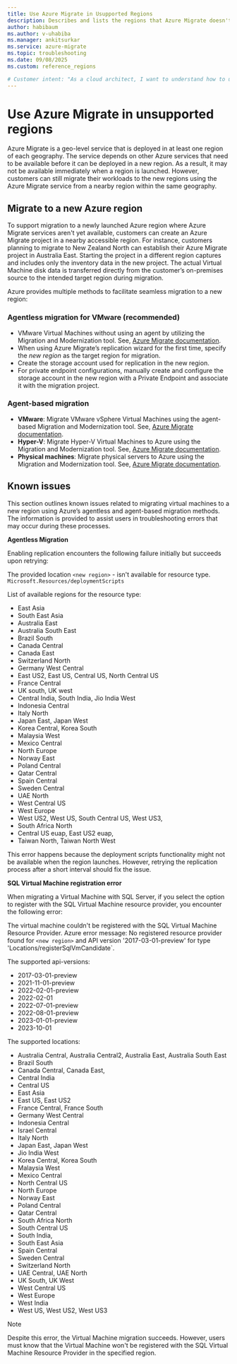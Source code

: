 ```yaml
---
title: Use Azure Migrate in Usupported Regions
description: Describes and lists the regions that Azure Migrate doesn't support
author: habibaum
ms.author: v-uhabiba
ms.manager: ankitsurkar
ms.service: azure-migrate
ms.topic: troubleshooting
ms.date: 09/08/2025
ms.custom: reference_regions

# Customer intent: "As a cloud architect, I want to understand how to use Azure Migrate in unsupported regions, so that I can successfully plan and execute migrations from on-premises environments to new Azure regions that are not yet equipped with the necessary migration services."
---
```


# Use Azure Migrate in unsupported regions

Azure Migrate is a geo-level service that is deployed in at least one region of each geography. The service depends on other Azure services that need to be available before it can be deployed in a new region. As a result, it may not be available immediately when a region is launched. However, customers can still migrate their workloads to the new regions using the Azure Migrate service from a nearby region within the same geography.  

## Migrate to a new Azure region

To support migration to a newly launched Azure region where Azure Migrate services aren't yet available, customers can create an Azure Migrate project in a nearby accessible region. For instance, customers planning to migrate to New Zealand North can establish their Azure Migrate project in Australia East. Starting the project in a different region captures and includes only the inventory data in the new project. The actual Virtual Machine disk data is transferred directly from the customer’s on-premises source to the intended target region during migration.

Azure provides multiple methods to facilitate seamless migration to a new region:

### Agentless migration for VMware (recommended)

- VMware Virtual Machines without using an agent by utilizing the Migration and Modernization tool. See, [Azure Migrate documentation](tutorial-migrate-vmware.md).
- When using Azure Migrate’s replication wizard for the first time, specify the *new region* as the target region for migration.
- Create the storage account used for replication in the new region.
- For private endpoint configurations, manually create and configure the storage account in the new region with a Private Endpoint and associate it with the migration project.

### Agent-based migration

- **VMware**: Migrate VMware vSphere Virtual Machines using the agent-based Migration and Modernization tool. See, [Azure Migrate documentation](tutorial-migrate-vmware-agent.md).
- **Hyper-V**: Migrate Hyper-V Virtual Machines to Azure using the Migration and Modernization tool. See, [Azure Migrate documentation](tutorial-migrate-hyper-v.md).
- **Physical machines**: Migrate physical servers to Azure using the Migration and Modernization tool. See, [Azure Migrate documentation](tutorial-migrate-physical-virtual-machines.md).

## Known issues

This section outlines known issues related to migrating virtual machines to a new region using Azure’s agentless and agent-based migration methods. The information is provided to assist users in troubleshooting errors that may occur during these processes.

**Agentless Migration**

Enabling replication encounters the following failure initially but succeeds upon retrying:

The provided location `<new region>` - isn't available for resource type.
`Microsoft.Resources/deploymentScripts`

List of available regions for the resource type: 
- East Asia
- South East Asia 
- Australia East
- Australia South East
- Brazil South
- Canada Central
- Canada East
- Switzerland North
- Germany West Central
- East US2, East US, Central US, North Central US 
- France Central
- UK south, UK west
- Central India, South India, Jio India West
- Indonesia Central
- Italy North
- Japan East, Japan West
- Korea Central, Korea South
- Malaysia West
- Mexico Central 
- North Europe
- Norway East
- Poland Central
- Qatar Central
- Spain Central
- Sweden Central
- UAE North
- West Central US
- West Europe
- West US2, West US, South Central US, West US3, 
- South Africa North
- Central US euap, East US2 euap, 
- Taiwan North, Taiwan North West

This error happens because the deployment scripts functionality might not be available when the region launches. However, retrying the replication process after a short interval should fix the issue.

**SQL Virtual Machine registration error** 

When migrating a Virtual Machine with SQL Server, if you select the option to register with the SQL Virtual Machine resource provider, you encounter the following error:

The virtual machine couldn't be registered with the SQL Virtual Machine Resource Provider. Azure error message: No registered resource provider found for `<new region>` and API version '2017-03-01-preview' for type 'Locations/registerSqlVmCandidate`. 

The supported api-versions: 

- 2017-03-01-preview 
- 2021-11-01-preview 
- 2022-02-01-preview 
- 2022-02-01
- 2022-07-01-preview 
- 2022-08-01-preview 
- 2023-01-01-preview
- 2023-10-01

The supported locations:

- Australia Central, Australia Central2, Australia East, Australia South East
- Brazil South
- Canada Central, Canada East, 
- Central India
- Central US
- East Asia
- East US, East US2
- France Central, France South
- Germany West Central
- Indonesia Central
- Israel Central 
- Italy North
- Japan East, Japan West
- Jio India West
- Korea Central, Korea South
- Malaysia West
- Mexico Central
- North Central US
- North Europe
- Norway East 
- Poland Central 
- Qatar Central
- South Africa North
- South Central US 
- South India, 
- South East Asia
- Spain Central 
- Sweden Central 
- Switzerland North
- UAE Central, UAE North
- UK South, UK West
- West Central US
- West Europe
- West India
- West US, West US2, West US3

> [!NOTE]
> Despite this error, the Virtual Machine migration succeeds. However, users must know that the Virtual Machine won't be registered with the SQL Virtual Machine Resource Provider in the specified region.